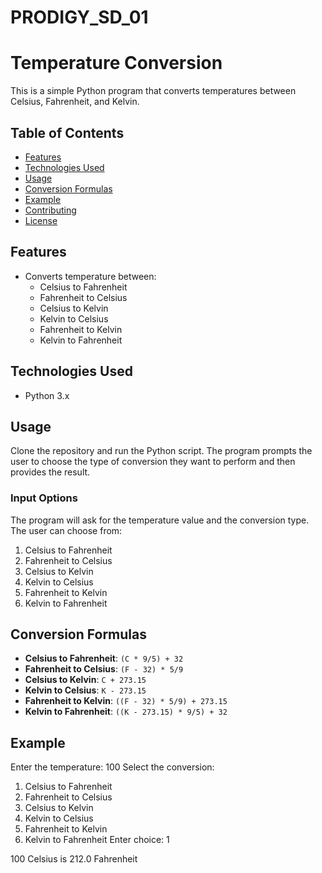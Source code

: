 # PRODIGY_SD_01


# Temperature Conversion

This is a simple Python program that converts temperatures between Celsius, Fahrenheit, and Kelvin.

## Table of Contents

- [Features](#features)
- [Technologies Used](#technologies-used)
- [Usage](#usage)
- [Conversion Formulas](#conversion-formulas)
- [Example](#example)
- [Contributing](#contributing)
- [License](#license)

## Features

- Converts temperature between:
  - Celsius to Fahrenheit
  - Fahrenheit to Celsius
  - Celsius to Kelvin
  - Kelvin to Celsius
  - Fahrenheit to Kelvin
  - Kelvin to Fahrenheit

## Technologies Used

- Python 3.x

## Usage

Clone the repository and run the Python script. The program prompts the user to choose the type of conversion they want to perform and then provides the result.


### Input Options

The program will ask for the temperature value and the conversion type. The user can choose from:

1. Celsius to Fahrenheit
2. Fahrenheit to Celsius
3. Celsius to Kelvin
4. Kelvin to Celsius
5. Fahrenheit to Kelvin
6. Kelvin to Fahrenheit

## Conversion Formulas

- **Celsius to Fahrenheit**: `(C * 9/5) + 32`
- **Fahrenheit to Celsius**: `(F - 32) * 5/9`
- **Celsius to Kelvin**: `C + 273.15`
- **Kelvin to Celsius**: `K - 273.15`
- **Fahrenheit to Kelvin**: `((F - 32) * 5/9) + 273.15`
- **Kelvin to Fahrenheit**: `((K - 273.15) * 9/5) + 32`

## Example

Enter the temperature: 100
Select the conversion:
1. Celsius to Fahrenheit
2. Fahrenheit to Celsius
3. Celsius to Kelvin
4. Kelvin to Celsius
5. Fahrenheit to Kelvin
6. Kelvin to Fahrenheit
Enter choice: 1

100 Celsius is 212.0 Fahrenheit
